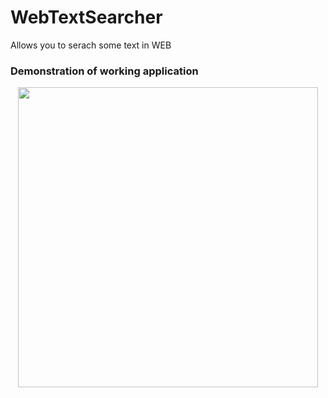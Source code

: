 # WebTextSearcher
Allows you to serach some text in WEB

### Demonstration of working application
<p align="center">
  <img src="./docs/WebTextSearcher.gif" width="480px">
</p>
